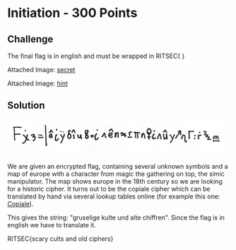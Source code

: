 # Initiation - 300 Points

## Challenge

The final flag is in english and must be wrapped in RITSEC{ }

Attached Image:  [secret](secret.png)

Attached Image:  [hint](hint.jpg)

## Solution

![secret](secret.png) 

We are given an encrypted flag, containing several unknown symbols and a map of europe with a character from magic the gathering on top, the simic manipulator. The map shows europe in the 18th century so we are looking for a historic cipher. It turns out to be the copiale cipher which can be translated by hand via several lookup tables online (for example this one: [Copiale](http://kryptografie.de/kryptografie/chiffre/images/copiale.png)).

This gives the string: "gruselige kulte und alte chiffren". Since the flag is in english we have to translate it.

RITSEC{scary cults and old ciphers}